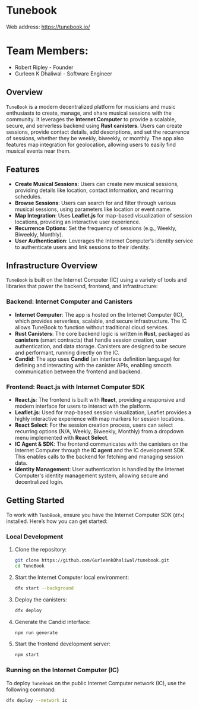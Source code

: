 # Tunebook

Web address: https://tunebook.io/

# Team Members:
- Robert Ripley - Founder
- Gurleen K Dhaliwal - Software Engineer

## Overview

`TuneBook` is a modern decentralized platform for musicians and music enthusiasts to create, manage, and share musical sessions with the community. It leverages the **Internet Computer** to provide a scalable, secure, and serverless backend using **Rust canisters**. Users can create sessions, provide contact details, add descriptions, and set the recurrence of sessions, whether they be weekly, biweekly, or monthly. The app also features map integration for geolocation, allowing users to easily find musical events near them.

## Features

- **Create Musical Sessions**: Users can create new musical sessions, providing details like location, contact information, and recurring schedules.
- **Browse Sessions**: Users can search for and filter through various musical sessions, using parameters like location or event name.
- **Map Integration**: Uses **Leaflet.js** for map-based visualization of session locations, providing an interactive user experience.
- **Recurrence Options**: Set the frequency of sessions (e.g., Weekly, Biweekly, Monthly).
- **User Authentication**: Leverages the Internet Computer’s identity service to authenticate users and link sessions to their identity.

## Infrastructure Overview

`TuneBook` is built on the Internet Computer (IC) using a variety of tools and libraries that power the backend, frontend, and infrastructure:

### Backend: Internet Computer and Canisters

- **Internet Computer**: The app is hosted on the Internet Computer (IC), which provides serverless, scalable, and secure infrastructure. The IC allows TuneBook to function without traditional cloud services.
- **Rust Canisters**: The core backend logic is written in **Rust**, packaged as **canisters** (smart contracts) that handle session creation, user authentication, and data storage. Canisters are designed to be secure and performant, running directly on the IC.
- **Candid**: The app uses **Candid** (an interface definition language) for defining and interacting with the canister APIs, enabling smooth communication between the frontend and backend.

### Frontend: React.js with Internet Computer SDK

- **React.js**: The frontend is built with **React**, providing a responsive and modern interface for users to interact with the platform.
- **Leaflet.js**: Used for map-based session visualization, Leaflet provides a highly interactive experience with map markers for session locations.
- **React Select**: For the session creation process, users can select recurring options (N/A, Weekly, Biweekly, Monthly) from a dropdown menu implemented with **React Select**.
- **IC Agent & SDK**: The frontend communicates with the canisters on the Internet Computer through the **IC agent** and the IC development SDK. This enables calls to the backend for fetching and managing session data.
- **Identity Management**: User authentication is handled by the Internet Computer's identity management system, allowing secure and decentralized login.


## Getting Started

To work with `TunbBook`, ensure you have the Internet Computer SDK (`dfx`) installed. Here’s how you can get started:

### Local Development

1. Clone the repository:

    ```bash
    git clone https://github.com/GurleenkDhaliwal/tunebook.git
    cd TuneBook
    ```

2. Start the Internet Computer local environment:

    ```bash
    dfx start --background
    ```

3. Deploy the canisters:

    ```bash
    dfx deploy
    ```

4. Generate the Candid interface:

    ```bash
    npm run generate
    ```

5. Start the frontend development server:

    ```bash
    npm start
    ```

### Running on the Internet Computer (IC)

To deploy `TuneBook` on the public Internet Computer network (IC), use the following command:

```bash
dfx deploy --network ic


